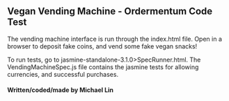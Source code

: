 ## Vegan Vending Machine - Ordermentum Code Test

The vending machine interface is run through the index.html file. Open in a browser to deposit fake coins, and vend some fake vegan snacks!

To run tests, go to jasmine-standalone-3.1.0>SpecRunner.html. The VendingMachineSpec.js file contains the jasmine tests for allowing currencies, and successful purchases.


#### Written/coded/made by Michael Lin
